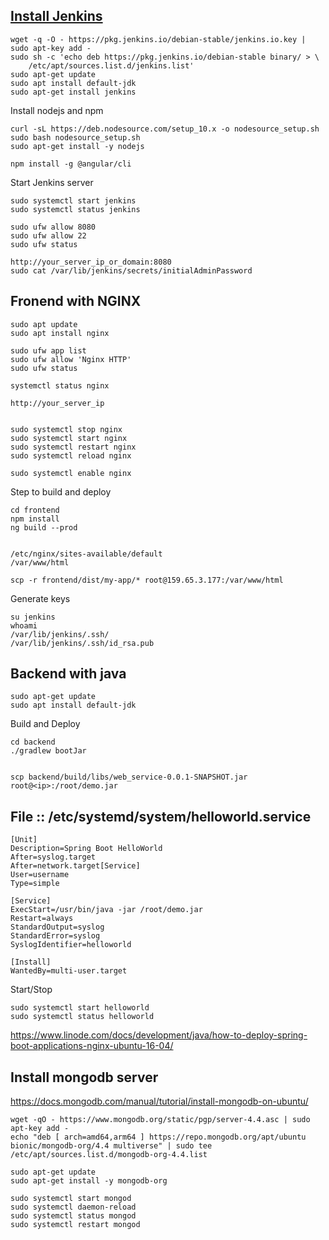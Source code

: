 ## [Install Jenkins](https://www.jenkins.io/doc/book/installing/#debianubuntu)

```
wget -q -O - https://pkg.jenkins.io/debian-stable/jenkins.io.key | sudo apt-key add -
sudo sh -c 'echo deb https://pkg.jenkins.io/debian-stable binary/ > \
    /etc/apt/sources.list.d/jenkins.list'
sudo apt-get update
sudo apt install default-jdk
sudo apt-get install jenkins
```

Install nodejs and npm
```
curl -sL https://deb.nodesource.com/setup_10.x -o nodesource_setup.sh
sudo bash nodesource_setup.sh
sudo apt-get install -y nodejs

npm install -g @angular/cli
```

Start Jenkins server
```
sudo systemctl start jenkins
sudo systemctl status jenkins

sudo ufw allow 8080
sudo ufw allow 22
sudo ufw status

http://your_server_ip_or_domain:8080
sudo cat /var/lib/jenkins/secrets/initialAdminPassword
```


## Fronend with NGINX

```
sudo apt update
sudo apt install nginx

sudo ufw app list
sudo ufw allow 'Nginx HTTP'
sudo ufw status

systemctl status nginx

http://your_server_ip


sudo systemctl stop nginx
sudo systemctl start nginx
sudo systemctl restart nginx
sudo systemctl reload nginx

sudo systemctl enable nginx
```

Step to build and deploy
```
cd frontend
npm install
ng build --prod


/etc/nginx/sites-available/default
/var/www/html

scp -r frontend/dist/my-app/* root@159.65.3.177:/var/www/html
```


Generate keys
```
su jenkins
whoami
/var/lib/jenkins/.ssh/
/var/lib/jenkins/.ssh/id_rsa.pub
```

## Backend with java

```
sudo apt-get update
sudo apt install default-jdk
```

Build and Deploy
```
cd backend
./gradlew bootJar


scp backend/build/libs/web_service-0.0.1-SNAPSHOT.jar root@<ip>:/root/demo.jar

```

## File :: /etc/systemd/system/helloworld.service
```
[Unit]
Description=Spring Boot HelloWorld
After=syslog.target
After=network.target[Service]
User=username
Type=simple

[Service]
ExecStart=/usr/bin/java -jar /root/demo.jar
Restart=always
StandardOutput=syslog
StandardError=syslog
SyslogIdentifier=helloworld

[Install]
WantedBy=multi-user.target
```

Start/Stop
```
sudo systemctl start helloworld
sudo systemctl status helloworld
```

https://www.linode.com/docs/development/java/how-to-deploy-spring-boot-applications-nginx-ubuntu-16-04/


## Install mongodb server
https://docs.mongodb.com/manual/tutorial/install-mongodb-on-ubuntu/

```
wget -qO - https://www.mongodb.org/static/pgp/server-4.4.asc | sudo apt-key add -
echo "deb [ arch=amd64,arm64 ] https://repo.mongodb.org/apt/ubuntu bionic/mongodb-org/4.4 multiverse" | sudo tee /etc/apt/sources.list.d/mongodb-org-4.4.list

sudo apt-get update
sudo apt-get install -y mongodb-org

sudo systemctl start mongod
sudo systemctl daemon-reload
sudo systemctl status mongod
sudo systemctl restart mongod
```
